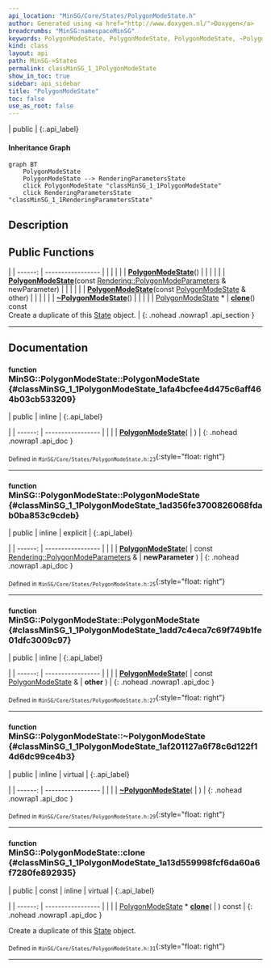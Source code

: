 ```yaml
---
api_location: "MinSG/Core/States/PolygonModeState.h"
author: Generated using <a href="http://www.doxygen.nl/">Doxygen</a>
breadcrumbs: "MinSG:namespaceMinSG"
keywords: PolygonModeState, PolygonModeState, PolygonModeState, ~PolygonModeState, clone, doEnableState, doDisableState
kind: class
layout: api
path: MinSG->States
permalink: classMinSG_1_1PolygonModeState
show_in_toc: true
sidebar: api_sidebar
title: "PolygonModeState"
toc: false
use_as_root: false
---
```


| public |
{:.api_label}

#### Inheritance Graph

```mermaid
graph BT
	PolygonModeState
	PolygonModeState --> RenderingParametersState
	click PolygonModeState "classMinSG_1_1PolygonModeState"
	click RenderingParametersState "classMinSG_1_1RenderingParametersState"
```

## Description





## Public Functions

|
| ------: | ----------------- |
|  | |
|  | **[PolygonModeState](#classMinSG_1_1PolygonModeState_1afa4bcfee4d475c6aff464b03cb533209)**() |
|  | |
|  | **[PolygonModeState](#classMinSG_1_1PolygonModeState_1ad356fe3700826068fdab0ba853c9cdeb)**(const [Rendering::PolygonModeParameters](classRendering_1_1PolygonModeParameters) & newParameter) |
|  | |
|  | **[PolygonModeState](#classMinSG_1_1PolygonModeState_1add7c4eca7c69f749b1fe01dfc3009c97)**(const [PolygonModeState](classMinSG_1_1PolygonModeState) & other) |
|  | |
|  | **[~PolygonModeState](#classMinSG_1_1PolygonModeState_1af201127a6f78c6d122f14d6dc99ce4b3)**() |
|  | |
| [PolygonModeState](classMinSG_1_1PolygonModeState) * | **[clone](#classMinSG_1_1PolygonModeState_1a13d559998fcf6da60a6f7280fe892935)**() const <br/> Create a duplicate of this [State](classMinSG_1_1State) object. |
{: .nohead .nowrap1 .api_section }


-------------------------------------------------------------------

## Documentation

### <small>function</small><br/> MinSG::PolygonModeState::PolygonModeState {#classMinSG_1_1PolygonModeState_1afa4bcfee4d475c6aff464b03cb533209}

| public | inline |
{:.api_label}

|
| ------: | ----------------- |
|  |
|  **[PolygonModeState](#classMinSG_1_1PolygonModeState_1afa4bcfee4d475c6aff464b03cb533209)**( |  ) |
{: .nohead .nowrap1 .api_doc }





<sub>Defined in `MinSG/Core/States/PolygonModeState.h:23`</sub>{:style="float: right"}

-------------------------------------------------------------------

### <small>function</small><br/> MinSG::PolygonModeState::PolygonModeState {#classMinSG_1_1PolygonModeState_1ad356fe3700826068fdab0ba853c9cdeb}

| public | inline | explicit |
{:.api_label}

|
| ------: | ----------------- |
|  |
|  **[PolygonModeState](#classMinSG_1_1PolygonModeState_1ad356fe3700826068fdab0ba853c9cdeb)**( | const [Rendering::PolygonModeParameters](classRendering_1_1PolygonModeParameters) & | **newParameter** ) |
{: .nohead .nowrap1 .api_doc }





<sub>Defined in `MinSG/Core/States/PolygonModeState.h:25`</sub>{:style="float: right"}

-------------------------------------------------------------------

### <small>function</small><br/> MinSG::PolygonModeState::PolygonModeState {#classMinSG_1_1PolygonModeState_1add7c4eca7c69f749b1fe01dfc3009c97}

| public | inline |
{:.api_label}

|
| ------: | ----------------- |
|  |
|  **[PolygonModeState](#classMinSG_1_1PolygonModeState_1add7c4eca7c69f749b1fe01dfc3009c97)**( | const [PolygonModeState](classMinSG_1_1PolygonModeState) & | **other** ) |
{: .nohead .nowrap1 .api_doc }





<sub>Defined in `MinSG/Core/States/PolygonModeState.h:27`</sub>{:style="float: right"}

-------------------------------------------------------------------

### <small>function</small><br/> MinSG::PolygonModeState::~PolygonModeState {#classMinSG_1_1PolygonModeState_1af201127a6f78c6d122f14d6dc99ce4b3}

| public | inline | virtual |
{:.api_label}

|
| ------: | ----------------- |
|  |
|  **[~PolygonModeState](#classMinSG_1_1PolygonModeState_1af201127a6f78c6d122f14d6dc99ce4b3)**( |  ) |
{: .nohead .nowrap1 .api_doc }





<sub>Defined in `MinSG/Core/States/PolygonModeState.h:29`</sub>{:style="float: right"}

-------------------------------------------------------------------

### <small>function</small><br/> MinSG::PolygonModeState::clone {#classMinSG_1_1PolygonModeState_1a13d559998fcf6da60a6f7280fe892935}

| public | const | inline | virtual |
{:.api_label}

|
| ------: | ----------------- |
|  |
| [PolygonModeState](classMinSG_1_1PolygonModeState) * **[clone](#classMinSG_1_1PolygonModeState_1a13d559998fcf6da60a6f7280fe892935)**( |  ) const |
{: .nohead .nowrap1 .api_doc }

Create a duplicate of this [State](classMinSG_1_1State) object.





<sub>Defined in `MinSG/Core/States/PolygonModeState.h:31`</sub>{:style="float: right"}

-------------------------------------------------------------------

